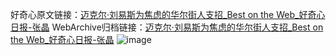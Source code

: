 好奇心原文链接：[迈克尔·刘易斯为焦虑的华尔街人支招_Best on the Web_好奇心日报-张晶](https://www.qdaily.com/articles/1164.html)
WebArchive归档链接：[迈克尔·刘易斯为焦虑的华尔街人支招_Best on the Web_好奇心日报-张晶](http://web.archive.org/web/20190623145700/https://www.qdaily.com/articles/1164.html)
![image](http://ww3.sinaimg.cn/large/007d5XDply1g3v49xqzw2j30u01y2qn3)